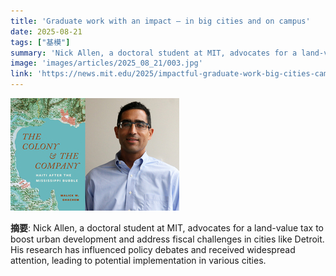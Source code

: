 ```yaml
---
title: 'Graduate work with an impact — in big cities and on campus'
date: 2025-08-21
tags: ["基模"]
summary: 'Nick Allen, a doctoral student at MIT, advocates for a land-value tax to boost urban development and address fiscal challenges in cities like Detroit. His research has influenced policy debates and received widespread attention, leading to potential implementation in various cities.'
image: 'images/articles/2025_08_21/003.jpg'
link: 'https://news.mit.edu/2025/impactful-graduate-work-big-cities-campus-nick-allen-0820'
---
```

![Graduate work with an impact — in big cities and on campus](images/articles/2025_08_21/003.jpg)

**摘要**: Nick Allen, a doctoral student at MIT, advocates for a land-value tax to boost urban development and address fiscal challenges in cities like Detroit. His research has influenced policy debates and received widespread attention, leading to potential implementation in various cities.
